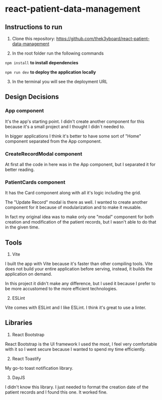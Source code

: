 # react-patient-data-management

## Instructions to run

1. Clone this repository: https://github.com/thek3yboard/react-patient-data-management

2. In the root folder run the following commands

`npm install` **to install dependencies**

`npm run dev` **to deploy the application locally**

3. In the terminal you will see the deployment URL

## Design Decisions

### App component

It's the app's starting point. I didn't create another component for this because it's a small project and I thought I didn´t needed to.

In bigger applications I think it's better to have some sort of "Home" component separated from the App component.

### CreateRecordModal component

At first all the code in here was in the App component, but I separated it for better reading.

### PatientCards component

It has the Card component along with all it's logic including the grid.

The "Update Record" modal is there as well. I wanted to create another component for it because of modularization and to make it reusable.

In fact my original idea was to make only one "modal" component for both creation and modification of the patient records, but I wasn't able to do that in the given time.

## Tools

1. Vite

I built the app with Vite because it's faster than other compiling tools. Vite does not build your entire application before serving, instead, it builds the application on demand.

In this project it didn't make any difference, but I used it because I prefer to be more accustomed to the more efficient technologies.

2. ESLint

Vite comes with ESLint and I like ESLint. I think it's great to use a linter.

## Libraries

1. React Bootstrap

React Bootstrap is the UI framework I used the most, I feel very comfortable with it so I went secure because I wanted to spend my time efficiently.

2. React Toastify

My go-to toast notification library.

3. DayJS

I didn't know this library. I just needed to format the creation date of the patient records and I found this one. It worked fine.